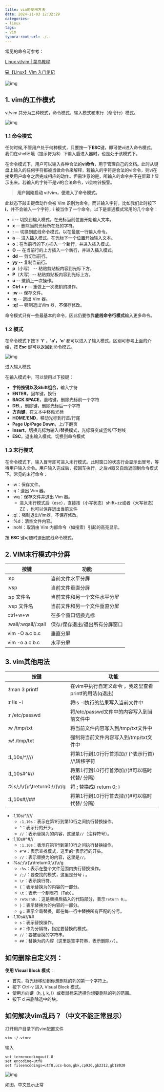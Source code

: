 ```yaml
---
title: vim的使用方法
date: 2024-11-03 12:32:29
categories:
- linux
tags: 
- vim
typora-root-url: ./..
---
```


常见的命令可参考：

[Linux vi/vim | 菜鸟教程](https://www.runoob.com/linux/linux-vim.html)

[💻【Linux】Vim 入门笔记](https://imageslr.com/2021/vim)

![img](/images/$%7Bfiilename%7D/v2-44ac6dd17b096a128f424f41667b2ae1_1440w.jpg)

## 1. vim的工作模式

vi/vim 共分为三种模式，命令模式、输入模式和末行（命令行）模式。

![img](/images/$%7Bfiilename%7D/format,png-1730608367547-340.png)

### 1.1 命令模式

任何时候,不管用户处于何种模式，只要按一下**ESC**键，即可使vi进入命令模式。我们在shel环境（提示符为$）下输入启进入器时，也是处于该模式下。

在命令模式下，用户可以输入各种合法的**vi命令**，用于管理自己的文档。此时从键盘上输入的任何字符都被当做命令来解释，若输入的字符是合法的vi命令，则vi在接受用户命令之后完成相应的动作。但需注意的是，所输入的命令并不在屏幕上显示出来。若输入的字符不是vi的合法命令，vi会响铃报警。

> **用户刚刚启动 vi/vim，便进入了命令模式。**

此状态下敲击键盘动作会被 Vim 识别为命令，而非输入字符，比如我们此时按下 **i**，并不会输入一个字符，**i** 被当作了一个命令。以下是普通模式常用的几个命令：

- **i** -- 切换到输入模式，在光标当前位置开始输入文本。
- **x** -- 删除当前光标所在处的字符。
- **:** -- 切换到底线命令模式，以在最底一行输入命令。
- **a** -- 进入插入模式，在光标下一个位置开始输入文本。
- **o**：在当前行的下方插入一个新行，并进入插入模式。
- **O** -- 在当前行的上方插入一个新行，并进入插入模式。
- **dd** -- 剪切当前行。
- **yy** -- 复制当前行。
- **p**（小写） -- 粘贴剪贴板内容到光标下方。
- **P**（大写）-- 粘贴剪贴板内容到光标上方。
- **u** -- 撤销上一次操作。
- **Ctrl + r** -- 重做上一次撤销的操作。
- **:w** -- 保存文件。
- **:q** -- 退出 Vim 器。
- **:q!** -- 强制退出Vim 器，不保存修改。

命令模式只有一些最基本的命令，因此仍要依靠**底线命令行模式**输入更多命令。

### 1.2 模式

在命令模式下按下 **'i'** ，**'a'，'o'** 都可以进入了输入模式，区别可参考上面的介绍，按 **Esc** 键可以返回到命令模式。

![img](/images/$%7Bfiilename%7D/format,png-1730608367547-341.png)

进入输入模式

在输入模式中，可以使用以下按键：

- **字符按键以及Shift组合**，输入字符
- **ENTER**，回车键，换行
- **BACK SPACE**，退格键，删除光标前一个字符
- **DEL**，删除键，删除光标后一个字符
- **方向键**，在文本中移动光标
- **HOME**/**END**，移动光标到行首/行尾
- **Page Up**/**Page Down**，上/下翻页
- **Insert**，切换光标为输入/替换模式，光标将变成竖线/下划线
- **ESC**，退出输入模式，切换到命令模式

### 1.3 末行模式

在命令模式下，输入冒号即可进入未行模式。此时窗口的状态行会显示出冒号，等待用户输入命令。用户输入完成后，按回车执行，之后vi器又自动返回到命令模式下。常见的末行命令：

- :w：保存文件。
- :q：退出 Vim 器。
- :wq：保存文件并退出 Vim 器。 
  - 进入末行模式后（esc），直接按（小写状态）shift+zz或者（大写状态）ZZ ，也可以保存退出当前文件
- :q!：强制退出Vim器，不保存修改。
- :%d：清空文件内容。
- :nohl：取消由 Vim 内部命令（如搜索）引起的高亮显示。

按 **ESC** 键可随时退出底线命令模式。

## 2. VIM末行模式中分屏

| 按键                | 功能                           |
| ------------------- | ------------------------------ |
| :sp                 | 当前文件水平分屏               |
| :vsp                | 当前文件垂直分屏               |
| :sp 文件名          | 当前文件和另一个文件水平分屏   |
| :vsp 文件名         | 当前文件和另一个文件垂直分屏   |
| ctrl+w+w            | 在多个窗口切换光标             |
| :wall/:wqall//:qall | 保存/保存退出/退出所有分屏窗口 |
| vim -O a.c b.c      | 垂直分屏                       |
| vim -o a.c b.c      | 水平分屏                       |

## 3. vim其他用法

| 按键                         | 功能                                                  |
| ---------------------------- | ----------------------------------------------------- |
| :!man 3 printf               | 在vim中执行自定义命令 ，我这里查看printf的用法(q退出) |
| :r !ls -l                    | 将ls -l执行的结果写入当前文件中                       |
| :r /etc/passwd               | 将/etc/passwd文件中的内容写入到当前文件中             |
| :w /tmp/txt                  | 将当前文件内容写入到/tmp/txt文件中                    |
| :w! /tmp/txt                 | 强制将当前文件内容写入到/tmp/txt文件中                |
| :1,10s/^/\/\//               | 将第1行到10行行首添加// (^表示行首) /\/\转移字符      |
| :1,10s#^#//                  | 将第1行到10行行首添加//(#可以临时代替/ 分隔)          |
| :%s/;/\r{\r\treturn0;\r}\r/g | 将 ; 替换成{ return 0; }                              |
| :1,10s#//##                  | 将第1行到10行行首去掉//(#可以临时代替/ 分隔)          |

- :1,10s/^/\/\// 
  - `:1,10s`：表示在第1行到第10行之间执行替换操作。
  - `^`：表示行的开头。
  - `//`：表示替换为的内容，这里是`//`（注释符号）。
- :1,10s#^#// 
  - `:1,10s`：表示在第1行到第10行之间执行替换操作。
  - `#^#`：表示查找模式，这里的`^`表示行的开头。
  - `//`：表示替换为的内容，这里是`//`。
- :%s/;/\r{\r\treturn0;\r}\r/g 
  - `:%s`：表示在整个文件范围内执行替换操作。
  - `/;/`：要查找的模式，这里是分号`；`。
  - `\r`：表示换行符。
  - `{`：表示替换为的内容的一部分。
  - `\t`：表示一个制表符（Tab）。
  - `return0;`：这是替换后插入的代码部分，表示`return 0;`。
  - `}`：表示替换为的内容的一部分。
  - `g`：表示全局替换，即在每一行中替换所有匹配的分号。
- :1,10s#//## 
  - `s`：表示替换操作。
  - `#`：作为分隔符，指定要替换的模式。
  - `//`：要被替换的字符串。
  - `##`：替换为的内容（这里是空字符串，表示删除`//`）。

## 如何删除自定义列：

**使用 Visual Block 模式**：

- 首先，将光标移动到你想删除的列的第一个字符上。
- 按下 Ctrl-v 进入 Visual Block 模式。
- 使用方向键（h, j, k, l）或者鼠标来选择你想要删除的列的范围。
- 按下 d 来删除选中的块。

## **如何解决vim乱码？（中文不能正常显示）**

打开用户目录下的vim配置文件

```
vim ~/.vimrc
```

输入

```
set termencoding=utf-8
set encoding=utf8
set fileencodings=utf8,ucs-bom,gbk,cp936,gb2312,gb18030
```

![img](/images/$%7Bfiilename%7D/format,png-1730608367547-342.png)

如图，中文显示正常
